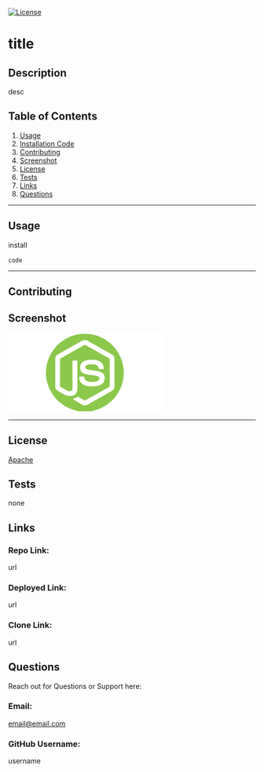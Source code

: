 
<a id="badges"></a>
[![License](https://img.shields.io/badge/License-Apache%202.0-blue.svg)](https://opensource.org/licenses/Apache-2.0)


# title

## Description
desc



## Table of Contents
1. [Usage](#usage)
2. [Installation Code](#installation)
3. [Contributing](#contributing)
4. [Screenshot](#screenshot)
5. [License](#license)
6. [Tests](#tests)
7. [Links](#links)
8. [Questions](#support)

---

<a id="usage"></a>
## Usage
install

<a id="installation"></a>
```
code
```

---

<a id="contributing"></a>
## Contributing



<a id="screenshot"></a>
## Screenshot
![screenshot](./assets/images/node.png)

---


<a id="license"></a>
## License
[Apache](url)


<a id="tests"></a>
## Tests
none


<a id="links"></a>
## Links
### Repo Link:
 url
### Deployed Link:
url
### Clone Link:
url


<a id="support"></a>
## Questions
Reach out for Questions or Support here:
### Email: 
email@email.com
### GitHub Username: 
username

